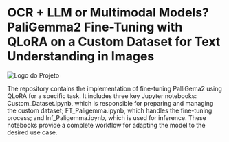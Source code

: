 # OCR + LLM or Multimodal Models? PaliGemma2 Fine-Tuning with QLoRA on a Custom Dataset for Text Understanding in Images

![Logo do Projeto](image.png)

The repository contains the implementation of fine-tuning PalliGema2 using QLoRA for a specific task. It includes three key Jupyter notebooks: Custom_Dataset.ipynb, which is responsible for preparing and managing the custom dataset; FT_Paligemma.ipynb, which handles the fine-tuning process; and Inf_Paligemma.ipynb, which is used for inference. These notebooks provide a complete workflow for adapting the model to the desired use case.
